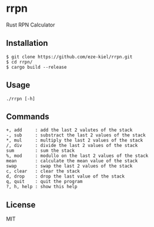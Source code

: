 # rrpn

Rust RPN Calculator

## Installation

```
$ git clone https://github.com/eze-kiel/rrpn.git
$ cd rrpn/
$ cargo build --release
```

## Usage

```
./rrpn [-h]
```

## Commands

```
+, add     : add the last 2 valutes of the stack
-, sub     : substract the last 2 values of the stack
*, mul     : multiply the last 2 values of the stack
/, div     : divide the last 2 values of the stack
sum        : sum the stack
%, mod     : modullo on the last 2 values of the stack
mean       : calculate the mean value of the stack
swap       : swap the last 2 values of the stack
c, clear   : clear the stack
d, drop    : drop the last value of the stack
q, quit    : quit the program
?, h, help : show this help
```

## License

MIT
